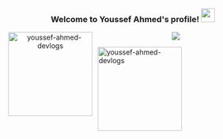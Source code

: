 

<h3 align="center">
  Welcome to Youssef Ahmed's profile!
  <img src="https://media.giphy.com/media/hvRJCLFzcasrR4ia7z/giphy.gif" width="28">
</h3>
 

<!-- Typing SVG by DenverCoder1 - https://github.com/DenverCoder1/readme-typing-svg -->
<p align="center">
  <a href="https://github.com/DenverCoder1/readme-typing-svg"><img src="https://readme-typing-svg.herokuapp.com/?lines=Backend%20web%20developer;Always%20learning%20new%20things&font=Fira%20Code&center=true&width=440&height=45&color=F9322C&vCenter=true&size=22"></a>

  <img align="left" src="https://github-readme-stats.vercel.app/api/top-langs?username=youssef-ahmed-devlogs&show_icons=true&locale=en&layout=compact" alt="youssef-ahmed-devlogs" height="170" />
</p>

<p>
  &nbsp;
  <img align="center" src="https://github-readme-stats.vercel.app/api?username=youssef-ahmed-devlogs&show_icons=true&locale=en" alt="youssef-ahmed-devlogs" height="170"/>
</p>
